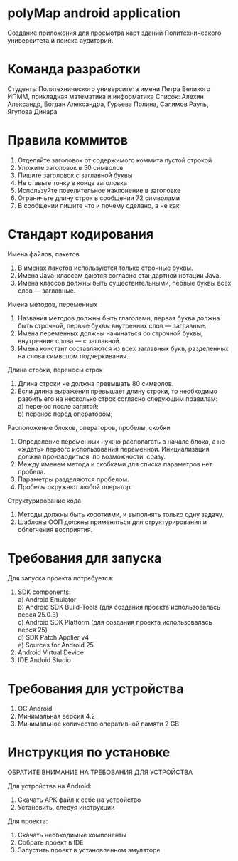 polyMap android application
=============================

Создание приложения для просмотра карт зданий Политехнического университета и поиска аудиторий.

Команда разработки
=============================
Студенты Политехнического университета имени Петра Великого
ИПММ, прикладная математика и информатика
Список: Алехин Александр, Богдан Александра, Гурьева Полина, Салимов Рауль, Ягупова Динара

Правила коммитов
=============================
1) Отделяйте заголовок от содержимого коммита пустой строкой
2) Уложите заголовок в 50 символов
3) Пишите заголовок с заглавной буквы
4) Не ставьте точку в конце заголовка
5) Используйте повелительное наклонение в заголовке
6) Ограничьте длину строк в сообщении 72 символами
7) В сообщении пишите что и почему сделано, а не как

Стандарт кодирования
=============================
Имена файлов, пакетов   
  1) В именах пакетов используются только строчные буквы.  
  2) Имена Java-классам даются согласно стандартной нотации Java. 
  3) Имена классов должны быть существительными, первые буквы всех слов — заглавные.    
  
Имена методов, переменных  
  1) Названия методов должны быть глаголами, первая буква должна быть строчной, первые буквы внутренних слов — заглавные.  
  2) Имена переменных должны начинаться со строчной буквы, внутренние слова — с заглавной.   
  3) Имена констант составляются из всех заглавных букв, разделенных на слова символом подчеркивания.    

Длина строки, переносы строк     
  1) Длина строки не должна превышать 80 символов.   
  2) Если длина выражения превышает длину строки, то необходимо разбить его на несколько строк согласно следующим правилам:    
    а) перенос после запятой;    
    b) перенос перед оператором;   
    
Расположение блоков, операторов, пробелы, скобки    
  1) Определение переменных нужно располагать в начале блока, а не «ждать» первого использования переменной. Инициализация должна        производиться, по возможности, сразу.   
  2) Между именем метода и скобками для списка параметров нет пробела.   
  3) Параметры разделяются пробелом.   
  4) Пробелы окружают любой оператор.  
  
Структурирование кода   
  1) Методы должны быть короткими, и выполнять только одну задачу.   
  2) Шаблоны ООП должны применяться для структурирования и облегчения восприятия.

Требования для запуска
=============================
Для запуска проекта потребуется:
1) SDK components:  
  a) Android Emulator   
  b) Android SDK Build-Tools (для создания проекта использовалась верся 25.0.3)   
  c) Android SDK Platform (для создания проекта использовалась верся 25)    
  d) SDK Patch Applier v4   
  e) Sources for Android 25   
2) Android Virtual Device
3) IDE Andoid Studio

Требования для устройства
=============================
1) OC Android
2) Минимальная версия 4.2
3) Минимальное количество оперативной памяти 2 GB

Инструкция по установке
=============================
ОБРАТИТЕ ВНИМАНИЕ НА ТРЕБОВАНИЯ ДЛЯ УСТРОЙСТВА

Для устройства на Android:
1) Скачать APK файл к себе на устройство
2) Установить, следуя инструкции

Для проекта:
1) Скачать необходимые компоненты
2) Собрать проект в IDE
3) Запустить проект в установленном эмуляторе
